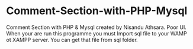 # Comment-Section-with-PHP-Mysql
Comment Section with PHP &amp; Mysql created by Nisandu Athsara. Poor UI. When your are run this programme you must Import sql file to your WAMP ot XAMPP server. You can get that file from sql folder. 
